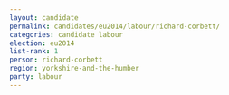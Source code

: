 ```yaml
---
layout: candidate
permalink: candidates/eu2014/labour/richard-corbett/
categories: candidate labour
election: eu2014
list-rank: 1
person: richard-corbett
region: yorkshire-and-the-humber
party: labour
---
```


